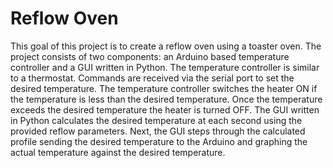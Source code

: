 Reflow Oven
===========
This goal of this project is to create a reflow oven using a toaster oven.  The project consists of two components: an Arduino based temperature controller and a GUI written in Python.  The temperature controller is similar to a thermostat.  Commands are received via the serial port to set the desired temperature.  The temperature controller switches the heater ON if the temperature is less than the desired temperature.  Once the temperature exceeds the desired temperature the heater is turned OFF.  The GUI written in Python calculates the desired temperature at each second using the provided reflow parameters.  Next, the GUI steps through the calculated profile sending the desired temperature to the Arduino and graphing the actual temperature against the desired temperature.
